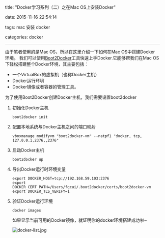 title: "Docker学习系列（二）之在Mac OS上安装Docker"

date: 2015-11-16 22:54:14

tags: mac 安装 docker

categories: docker

---

由于笔者使用的是Mac OS，所以在这里介绍一下如何在Mac OS中搭建Docker 环境。 我们可以使用[Boot2Docker](https://github.com/boot2docker/boot2docker)工具快速上手Docker.它能够帮我们在Mac OS下轻松搭建整个Docker环境，其主要包括：

-	一个VirtualBox的虚拟机（也称Docker主机）
-	Docker运行环境
-	Docker镜像或者容器的管理工具。

为了使用Boot2Docker创建Docker主机，我们需要设置boot2docker

1.	初始化Docker主机

	```
	boot2docker init
	```

2.	配置本地系统与Docker主机之间的端口映射

	```
	vboxmanage modifyvm "boot2docker-vm" --natpf1 "docker, tcp, 127.0.0.1,2376,,2376"
	```

3.	启动Docker主机

	```
	boot2docker up
	```

4.	导出Docker运行时环境变量

	```
	export DOCKER_HOST=tcp://192.168.59.103:2376
    export DOCKER_CERT_PATH=/Users/fgcui/.boot2docker/certs/boot2docker-vm
    export DOCKER_TLS_VERIFY=1
	```

5.	验证Docker运行环境

	```
	docker images
	```

	如果显示当前可用的Docker镜像，就证明你的docker环境搭建成功啦~

	![docker-list.jpg](/img/docker-list.jpg)
